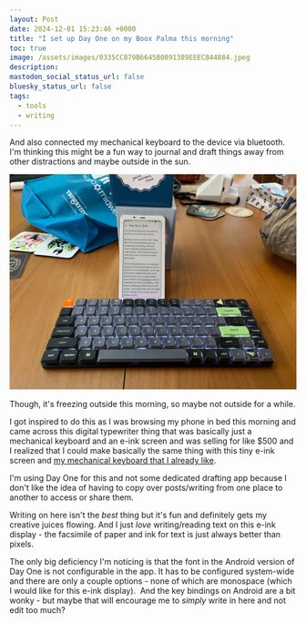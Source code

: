```yaml
---
layout: Post
date: 2024-12-01 15:23:46 +0000
title: "I set up Day One on my Boox Palma this morning"
toc: true
image: /assets/images/0335CC879B6645B0891389EEEC844884.jpeg
description: 
mastodon_social_status_url: false
bluesky_status_url: false
tags: 
  - tools
  - writing
---
```


And also connected my mechanical keyboard to the device via bluetooth\. I'm thinking this might be a fun way to journal and draft things away from other distractions and maybe outside in the sun\.

![typing on the boox palma](/assets/images/0335CC879B6645B0891389EEEC844884.jpeg)

Though, it's freezing outside this morning, so maybe not outside for a while\.

I got inspired to do this as I was browsing my phone in bed this morning and came across this digital typewriter thing that was basically just a mechanical keyboard and an e\-ink screen and was selling for like $500 and I realized that I could make basically the same thing with this tiny e\-ink screen and [my mechanical keyboard that I already like](https://www.joshbeckman.org/blog/shopify-keychron-k3-pro)\.

I'm using Day One for this and not some dedicated drafting app because I don't like the idea of having to copy over posts/writing from one place to another to access or share them\.

Writing on here isn't the *best* thing but it's fun and definitely gets my creative juices flowing\. And I just *love* writing/reading text on this e\-ink display \- the facsimile of paper and ink for text is just always better than pixels\.

The only big deficiency I'm noticing is that the font in the Android version of Day One is not configurable in the app\. It has to be configured system\-wide and there are only a couple options \- none of which are monospace \(which I would like for this e\-ink display\)\.  And the key bindings on Android are a bit wonky \- but maybe that will encourage me to *simply* write in here and not edit too much?


